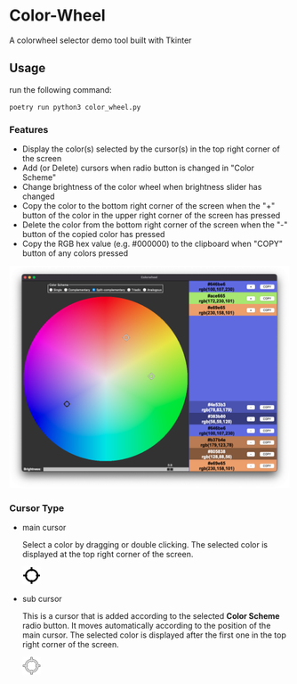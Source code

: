 # Color-Wheel

 A colorwheel selector demo tool built with Tkinter

<!-- ## 使い方

以下を実行すると、カラーホイール画面が表示されます。

~~~shell
poetry run python3 color_wheel.py
~~~ -->

## Usage

run the following command:

~~~shell
poetry run python3 color_wheel.py
~~~

### Features

- Display the color(s) selected by the cursor(s) in the top right corner of the screen
- Add (or Delete) cursors when radio button is changed in "Color Scheme"
- Change brightness of the color wheel when brightness slider has changed
- Copy the color to the bottom right corner of the screen when the "+" button of the color in the upper right corner of the screen has pressed
- Delete the color from the bottom right corner of the screen when the "-" button of the copied color has pressed
- Copy the RGB hex value (e.g. #000000) to the clipboard when "COPY" button of any colors pressed

![](screenshot.png)

### Cursor Type

- main cursor

  Select a color by dragging or double clicking.
  The selected color is displayed at the top right corner of the screen.

  ![](cursor.png)

- sub cursor

  This is a cursor that is added according to the selected **Color Scheme** radio button.
  It moves automatically according to the position of the main cursor.
  The selected color is displayed after the first one in the top right corner of the screen.

  ![](sub_cursor.png)
